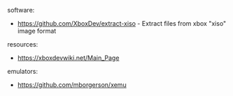 software:
  - https://github.com/XboxDev/extract-xiso - Extract files from xbox "xiso" image format

resources:
  - https://xboxdevwiki.net/Main_Page

emulators:
  - https://github.com/mborgerson/xemu
